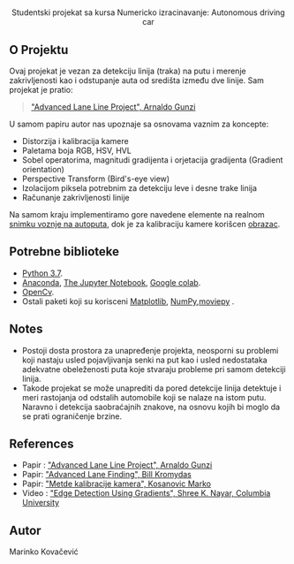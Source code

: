 
  <h1 align="center">  </h1>

  <p align="center">
    Studentski projekat sa kursa Numericko izracinavanje: Autonomous driving car
    <br />
   
 <!-- O Projektu -->
## O Projektu

Ovaj projekat je vezan za detekciju linija (traka) na putu i merenje zakrivljenosti kao i odstupanje auta od središta između dve linije. Sam projekat je pratio:
> <a href="https://chatbotslife.com/advanced-lane-line-project-7635ddca1960" > "Advanced Lane Line Project", Arnaldo Gunzi </a>

U samom papiru autor nas upoznaje sa osnovama vaznim za koncepte:

- Distorzija i kalibracija kamere
- Paletama boja RGB, HSV,  HVL
- Sobel operatorima, magnitudi gradijenta i orjetacija gradijenta (Gradient orientation)
- Perspective Transform (Bird's-eye view)
- Izolacijom piksela potrebnim za detekciju leve i desne trake linija
- Računanje zakrivljenosti linije

Na samom kraju implementiramo gore navedene elemente na  realnom [snimku voznje na autoputa](https://raw.githubusercontent.com/udacity/CarND-Vehicle-Detection/master/project_video.mp4), dok je za kalibraciju kamere korišcen [obrazac](https://docs.opencv.org/2.4/_downloads/pattern.png).

<!-- Potrebne biblioteke  -->
## Potrebne biblioteke

* [Python 3.7](https://www.python.org/).
* [Anaconda](https://www.anaconda.com/), [The Jupyter Notebook](https://jupyter.org/), [Google colab](https://colab.research.google.com/notebooks/intro.ipynb).
* [OpenCv](https://opencv.org/).
* Ostali paketi koji su korisceni [Matplotlib](https://matplotlib.org/), [NumPy](https://numpy.org/),[moviepy](https://pypi.org/project/moviepy/) .

<!-- NOTES -->
## Notes

* Postoji dosta  prostora za unapređenje projekta, neosporni su problemi koji nastaju usled pojavljivanja senki na put kao i usled nedostataka adekvatne obeleženosti puta koje stvaraju probleme pri samom detekciji linija.
* Takode projekat se može unaprediti da pored detekcije linija detektuje i meri rastojanja od odstalih automobile koji se nalaze na istom putu. Naravno i detekcija saobraćajnih znakove, na osnovu kojih bi moglo da se prati ograničenje brzine. 



<!-- REFERENCES -->
## References

* Papir : <a href="https://chatbotslife.com/advanced-lane-line-project-7635ddca1960" > "Advanced Lane Line Project", Arnaldo Gunzi </a>
* Papir: <a href="https://www.slideshare.net/BillKromydas/advanced-lane-finding" > "Advanced Lane Finding",  Bill Kromydas </a>
* Papir: <a href="https://www.fer.unizg.hr/_download/repository/Kosanovic_Marko.pdf" > "Metde kalibracije kamera",  Kosanovic Marko </a>
* Video : <a href="https://www.youtube.com/watch?v=lOEBsQodtEQ" > "Edge Detection Using Gradients",  Shree K. Nayar, Columbia University </a>
  
<!-- AUTHOR-->
## Autor
Marinko Kovačević


